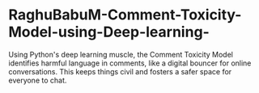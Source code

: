 # RaghuBabuM-Comment-Toxicity-Model-using-Deep-learning-
Using Python's deep learning muscle, the Comment Toxicity Model identifies harmful language in comments, like a digital bouncer for online conversations. This keeps things civil and fosters a safer space for everyone to chat.
